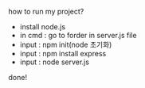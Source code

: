 how to run my project?
- install node.js
- in cmd : go to forder in server.js file
- input : npm init(node 초기화)
- input : npm install express
- input : node server.js

done!